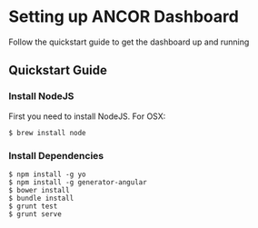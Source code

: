 # Setting up ANCOR Dashboard

Follow the quickstart guide to get the dashboard up and running

## Quickstart Guide

### Install NodeJS

First you need to install NodeJS. For OSX:

    $ brew install node

### Install Dependencies

```
$ npm install -g yo
$ npm install -g generator-angular
$ bower install
$ bundle install
$ grunt test
$ grunt serve
```
